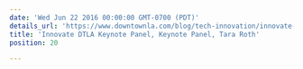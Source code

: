 ```yaml
---
date: 'Wed Jun 22 2016 00:00:00 GMT-0700 (PDT)'
details_url: 'https://www.downtownla.com/blog/tech-innovation/innovate-dtla-launches'
title: 'Innovate DTLA Keynote Panel, Keynote Panel, Tara Roth'
position: 20

---
```

